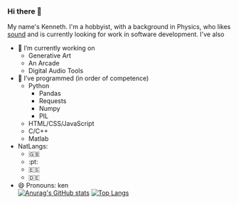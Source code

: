 ### Hi there 👋

<!--
**kendfss/kendfss** is a ✨ _special_ ✨ repository because its `README.md` (this file) appears on your GitHub profile.

Here are some ideas to get you started:

- 👯 I’m looking to collaborate on ...
- 🤔 I’m looking for help with ...
- 💬 Ask me about ...
- 📫 How to reach me: ...
- ⚡ Fun fact: ...
- 🌱 I’m currently learning 
-->
My name's Kenneth. I'm a hobbyist, with a background in Physics, who likes [sound]() and is currently looking for work in software development.
I've also
- :hammer: I’m currently working on  
    - Generative Art
    - An Arcade  
    - Digital Audio Tools
- :school_satchel: I’ve programmed (in order of competence)
    - Python  
        - Pandas  
        - Requests  
        - Numpy  
        - PIL          
    - HTML/CSS/JavaScript  
    - C/C++  
    - Matlab  
- NatLangs: 
    - :gb:
    - :pt:
    - :es:
    - :de:
- 😄 Pronouns: ken  
[![Anurag's GitHub stats](https://github-readme-stats.vercel.app/api?username=anuraghazra)](https://github.com/anuraghazra/github-readme-stats)
[![Top Langs](https://github-readme-stats.vercel.app/api/top-langs/?username=anuraghazra)](https://github.com/anuraghazra/github-readme-stats)
    
